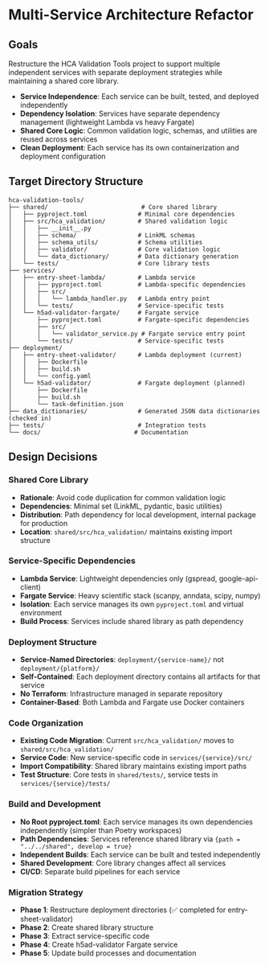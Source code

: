 # Multi-Service Architecture Refactor

## Goals

Restructure the HCA Validation Tools project to support multiple independent services with separate deployment strategies while maintaining a shared core library.

- **Service Independence**: Each service can be built, tested, and deployed independently
- **Dependency Isolation**: Services have separate dependency management (lightweight Lambda vs heavy Fargate)
- **Shared Core Logic**: Common validation logic, schemas, and utilities are reused across services
- **Clean Deployment**: Each service has its own containerization and deployment configuration

## Target Directory Structure

```
hca-validation-tools/
├── shared/                          # Core shared library
│   ├── pyproject.toml              # Minimal core dependencies
│   ├── src/hca_validation/         # Shared validation logic
│   │   ├── __init__.py
│   │   ├── schema/                 # LinkML schemas
│   │   ├── schema_utils/           # Schema utilities
│   │   ├── validator/              # Core validation logic
│   │   └── data_dictionary/        # Data dictionary generation
│   └── tests/                      # Core library tests
├── services/
│   ├── entry-sheet-lambda/         # Lambda service
│   │   ├── pyproject.toml          # Lambda-specific dependencies
│   │   ├── src/
│   │   │   └── lambda_handler.py   # Lambda entry point
│   │   └── tests/                  # Service-specific tests
│   └── h5ad-validator-fargate/     # Fargate service
│       ├── pyproject.toml          # Fargate-specific dependencies
│       ├── src/
│       │   └── validator_service.py # Fargate service entry point
│       └── tests/                  # Service-specific tests
├── deployment/
│   ├── entry-sheet-validator/      # Lambda deployment (current)
│   │   ├── Dockerfile
│   │   ├── build.sh
│   │   └── config.yaml
│   └── h5ad-validator/             # Fargate deployment (planned)
│       ├── Dockerfile
│       ├── build.sh
│       └── task-definition.json
├── data_dictionaries/              # Generated JSON data dictionaries (checked in)
├── tests/                          # Integration tests
└── docs/                          # Documentation
```

## Design Decisions

### **Shared Core Library**

- **Rationale**: Avoid code duplication for common validation logic
- **Dependencies**: Minimal set (LinkML, pydantic, basic utilities)
- **Distribution**: Path dependency for local development, internal package for production
- **Location**: `shared/src/hca_validation/` maintains existing import structure

### **Service-Specific Dependencies**

- **Lambda Service**: Lightweight dependencies only (gspread, google-api-client)
- **Fargate Service**: Heavy scientific stack (scanpy, anndata, scipy, numpy)
- **Isolation**: Each service manages its own `pyproject.toml` and virtual environment
- **Build Process**: Services include shared library as path dependency

### **Deployment Structure**

- **Service-Named Directories**: `deployment/{service-name}/` not `deployment/{platform}/`
- **Self-Contained**: Each deployment directory contains all artifacts for that service
- **No Terraform**: Infrastructure managed in separate repository
- **Container-Based**: Both Lambda and Fargate use Docker containers

### **Code Organization**

- **Existing Code Migration**: Current `src/hca_validation/` moves to `shared/src/hca_validation/`
- **Service Code**: New service-specific code in `services/{service}/src/`
- **Import Compatibility**: Shared library maintains existing import paths
- **Test Structure**: Core tests in `shared/tests/`, service tests in `services/{service}/tests/`

### **Build and Development**

- **No Root pyproject.toml**: Each service manages its own dependencies independently (simpler than Poetry workspaces)
- **Path Dependencies**: Services reference shared library via `{path = "../../shared", develop = true}`
- **Independent Builds**: Each service can be built and tested independently
- **Shared Development**: Core library changes affect all services
- **CI/CD**: Separate build pipelines for each service

### **Migration Strategy**

- **Phase 1**: Restructure deployment directories (✅ completed for entry-sheet-validator)
- **Phase 2**: Create shared library structure
- **Phase 3**: Extract service-specific code
- **Phase 4**: Create h5ad-validator Fargate service
- **Phase 5**: Update build processes and documentation
